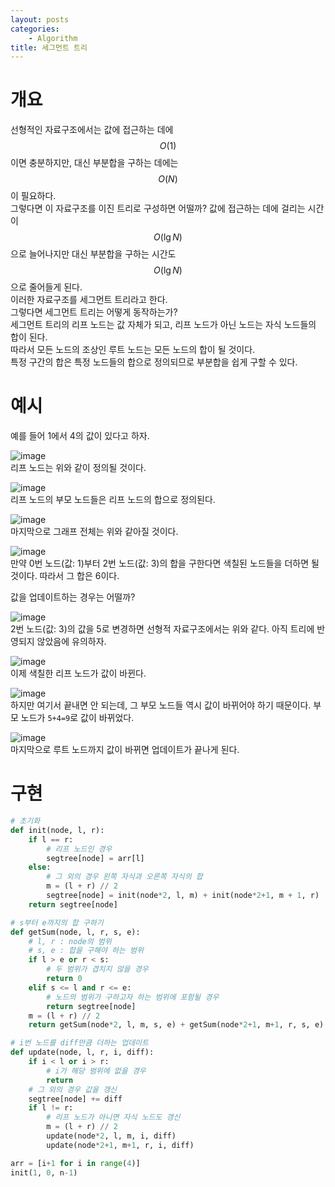 ```yaml
---
layout: posts
categories:
    - Algorithm
title: 세그먼트 트리
---
```


# 개요
선형적인 자료구조에서는 값에 접근하는 데에 $$O(1)$$이면 충분하지만, 대신 부분합을 구하는 데에는 $$O(N)$$이 필요하다.  
그렇다면 이 자료구조를 이진 트리로 구성하면 어떨까? 값에 접근하는 데에 걸리는 시간이 $$O(\lg N)$$으로 늘어나지만 대신 부분합을 구하는 시간도 $$O(\lg N)$$으로 줄어들게 된다.  
이러한 자료구조를 세그먼트 트리라고 한다.  
그렇다면 세그먼트 트리는 어떻게 동작하는가?  
세그먼트 트리의 리프 노드는 값 자체가 되고, 리프 노드가 아닌 노드는 자식 노드들의 합이 된다.  
따라서 모든 노드의 조상인 루트 노드는 모든 노드의 합이 될 것이다.  
특정 구간의 합은 특정 노드들의 합으로 정의되므로 부분합을 쉽게 구할 수 있다.

# 예시
예를 들어 1에서 4의 값이 있다고 하자.

![image](https://user-images.githubusercontent.com/81351829/220509516-98f27652-ac96-40d0-9922-98183c73c9e6.png)  
리프 노드는 위와 같이 정의될 것이다.

![image](https://user-images.githubusercontent.com/81351829/220509786-84b8f50d-f5be-4314-85f9-747b96023024.png)  
리프 노드의 부모 노드들은 리프 노드의 합으로 정의된다.

![image](https://user-images.githubusercontent.com/81351829/220509913-3ab42bf9-ae4e-4ef9-857f-a520c02ac497.png)  
마지막으로 그래프 전체는 위와 같아질 것이다.

![image](https://user-images.githubusercontent.com/81351829/220510264-2f44f40b-ed19-45b5-a023-9f87d9fa8798.png)  
만약 0번 노드(값: 1)부터 2번 노드(값: 3)의 합을 구한다면 색칠된 노드들을 더하면 될 것이다. 따라서 그 합은 6이다.

값을 업데이트하는 경우는 어떨까?

![image](https://user-images.githubusercontent.com/81351829/220510481-bfdc6168-e97a-4d42-9f1a-9372d0592d02.png)  
2번 노드(값: 3)의 값을 5로 변경하면 선형적 자료구조에서는 위와 같다. 아직 트리에 반영되지 않았음에 유의하자.

![image](https://user-images.githubusercontent.com/81351829/220510542-a40c0c93-263a-4db3-a06b-18b69b50b2ca.png)  
이제 색칠한 리프 노드가 값이 바뀐다.

![image](https://user-images.githubusercontent.com/81351829/220510647-36b186c0-2ce3-4ba4-9889-91c69ca2c219.png)  
하지만 여기서 끝내면 안 되는데, 그 부모 노드들 역시 값이 바뀌어야 하기 때문이다. 부모 노드가 `5+4=9`로 값이 바뀌었다.

![image](https://user-images.githubusercontent.com/81351829/220510719-9689e50c-e1ea-471c-9f2f-811b65ffc0be.png)  
마지막으로 루트 노드까지 값이 바뀌면 업데이트가 끝나게 된다.

# 구현
```python
# 초기화
def init(node, l, r):
    if l == r:
        # 리프 노드인 경우
        segtree[node] = arr[l]
    else:
        # 그 외의 경우 왼쪽 자식과 오른쪽 자식의 합
        m = (l + r) // 2
        segtree[node] = init(node*2, l, m) + init(node*2+1, m + 1, r)
    return segtree[node]

# s부터 e까지의 합 구하기
def getSum(node, l, r, s, e):
    # l, r : node의 범위
    # s, e : 합을 구해야 하는 범위
    if l > e or r < s:
        # 두 범위가 겹치지 않을 경우
        return 0
    elif s <= l and r <= e:
        # 노드의 범위가 구하고자 하는 범위에 포함될 경우
        return segtree[node]
    m = (l + r) // 2
    return getSum(node*2, l, m, s, e) + getSum(node*2+1, m+1, r, s, e)

# i번 노드를 diff만큼 더하는 업데이트
def update(node, l, r, i, diff):
    if i < l or i > r:
        # i가 해당 범위에 없을 경우
        return
    # 그 외의 경우 값을 갱신
    segtree[node] += diff
    if l != r:
        # 리프 노드가 아니면 자식 노드도 갱신
        m = (l + r) // 2
        update(node*2, l, m, i, diff)
        update(node*2+1, m+1, r, i, diff)

arr = [i+1 for i in range(4)]
init(1, 0, n-1)
```
